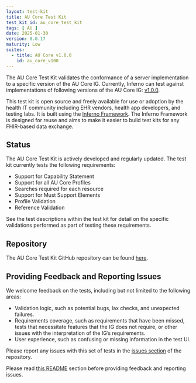```yaml
---
layout: test-kit
title: AU Core Test Kit
test_kit_id: au_core_test_kit
tags: [ AU ]
date: 2025-01-30
version: 0.0.17
maturity: Low
suites:
  - title: AU Core v1.0.0
    id: au_core_v100
---
```


The AU Core Test Kit validates the conformance of a server implementation to a specific version of the AU Core IG. Currently, Inferno can test against implementations of following versions of the AU Core IG: [v1.0.0](https://hl7.org.au/fhir/core/).

<!-- break -->

This test kit is open source and freely available for use or adoption by the health IT community including EHR vendors, health app developers, and testing labs. It is built using the [Inferno Framework](https://inferno-framework.github.io/inferno-core/). The Inferno Framework is designed for reuse and aims to make it easier to build test kits for any FHIR-based data exchange. 

## Status

The AU Core Test Kit is actively developed and regularly updated. The test kit currently tests the following requirements:

* Support for Capability Statement
* Support for all AU Core Profiles
* Searches required for each resource
* Support for Must Support Elements
* Profile Validation
* Reference Validation

See the test descriptions within the test kit for detail on the specific validations performed as part of testing these requirements.

## Repository

The AU Core Test Kit GitHub repository can be found [here](https://github.com/hl7au/au-fhir-core-inferno).

## Providing Feedback and Reporting Issues

We welcome feedback on the tests, including but not limited to the following areas:

* Validation logic, such as potential bugs, lax checks, and unexpected failures.
* Requirements coverage, such as requirements that have been missed, tests that necessitate features that the IG does not require, or other issues with the interpretation of the IG’s requirements.
* User experience, such as confusing or missing information in the test UI.

Please report any issues with this set of tests in the [issues section](https://github.com/hl7au/au-fhir-core-inferno/issues) of the repository.

Please read [this README](https://github.com/hl7au/au-fhir-core-inferno?tab=readme-ov-file#contributing-to-inferno-and-reporting-issues) section before providing feedback and reporting issues.

